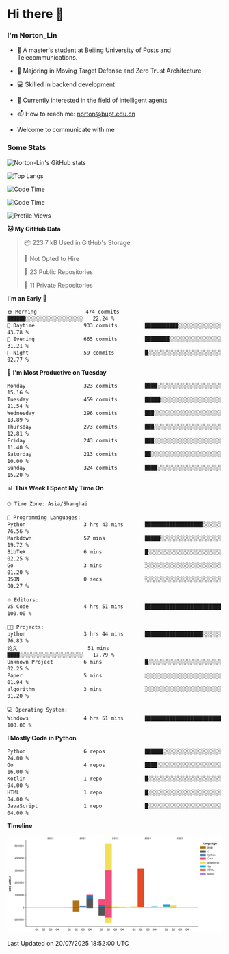 
# Hi there 👋

### I'm Norton_Lin
- 🏫 A master's student at Beijing University of Posts and Telecommunications.
- 🌱 Majoring in Moving Target Defense and Zero Trust Architecture
- 💻 Skilled in backend development
- 🤖 Currently interested in the field of intelligent agents
- 📫 How to reach me: [norton@bupt.edu.cn](mailto:norton@bupt.edu.cn)

- Welcome to communicate with me

### Some Stats
![Norton-Lin's GitHub stats](https://github-readme-stats.vercel.app/api?username=Norton-Lin&count_private=true&show_icons=true&theme=radical)

![Top Langs](https://github-readme-stats.vercel.app/api/top-langs/?username=Norton-Lin&langs_count=10&layout=compact)

![Code Time](https://github-readme-stats.vercel.app/api/wakatime?username=Norton_Lin)

<!--START_SECTION:waka-->
![Code Time](http://img.shields.io/badge/Code%20Time-1%2C006%20hrs%202%20mins-blue)

![Profile Views](http://img.shields.io/badge/Profile%20Views-0-blue)

**🐱 My GitHub Data** 

> 📦 223.7 kB Used in GitHub's Storage 
 > 
> 🚫 Not Opted to Hire
 > 
> 📜 23 Public Repositories 
 > 
> 🔑 11 Private Repositories 
 > 
**I'm an Early 🐤** 

```text
🌞 Morning                474 commits         ██████░░░░░░░░░░░░░░░░░░░   22.24 % 
🌆 Daytime                933 commits         ███████████░░░░░░░░░░░░░░   43.78 % 
🌃 Evening                665 commits         ████████░░░░░░░░░░░░░░░░░   31.21 % 
🌙 Night                  59 commits          █░░░░░░░░░░░░░░░░░░░░░░░░   02.77 % 
```
📅 **I'm Most Productive on Tuesday** 

```text
Monday                   323 commits         ████░░░░░░░░░░░░░░░░░░░░░   15.16 % 
Tuesday                  459 commits         █████░░░░░░░░░░░░░░░░░░░░   21.54 % 
Wednesday                296 commits         ███░░░░░░░░░░░░░░░░░░░░░░   13.89 % 
Thursday                 273 commits         ███░░░░░░░░░░░░░░░░░░░░░░   12.81 % 
Friday                   243 commits         ███░░░░░░░░░░░░░░░░░░░░░░   11.40 % 
Saturday                 213 commits         ██░░░░░░░░░░░░░░░░░░░░░░░   10.00 % 
Sunday                   324 commits         ████░░░░░░░░░░░░░░░░░░░░░   15.20 % 
```


📊 **This Week I Spent My Time On** 

```text
🕑︎ Time Zone: Asia/Shanghai

💬 Programming Languages: 
Python                   3 hrs 43 mins       ███████████████████░░░░░░   76.56 % 
Markdown                 57 mins             █████░░░░░░░░░░░░░░░░░░░░   19.72 % 
BibTeX                   6 mins              █░░░░░░░░░░░░░░░░░░░░░░░░   02.25 % 
Go                       3 mins              ░░░░░░░░░░░░░░░░░░░░░░░░░   01.20 % 
JSON                     0 secs              ░░░░░░░░░░░░░░░░░░░░░░░░░   00.27 % 

🔥 Editors: 
VS Code                  4 hrs 51 mins       █████████████████████████   100.00 % 

🐱‍💻 Projects: 
python                   3 hrs 44 mins       ███████████████████░░░░░░   76.83 % 
论文                       51 mins             ████░░░░░░░░░░░░░░░░░░░░░   17.79 % 
Unknown Project          6 mins              █░░░░░░░░░░░░░░░░░░░░░░░░   02.25 % 
Paper                    5 mins              ░░░░░░░░░░░░░░░░░░░░░░░░░   01.94 % 
algorithm                3 mins              ░░░░░░░░░░░░░░░░░░░░░░░░░   01.20 % 

💻 Operating System: 
Windows                  4 hrs 51 mins       █████████████████████████   100.00 % 
```

**I Mostly Code in Python** 

```text
Python                   6 repos             ██████░░░░░░░░░░░░░░░░░░░   24.00 % 
Go                       4 repos             ████░░░░░░░░░░░░░░░░░░░░░   16.00 % 
Kotlin                   1 repo              █░░░░░░░░░░░░░░░░░░░░░░░░   04.00 % 
HTML                     1 repo              █░░░░░░░░░░░░░░░░░░░░░░░░   04.00 % 
JavaScript               1 repo              █░░░░░░░░░░░░░░░░░░░░░░░░   04.00 % 
```



**Timeline**

![Lines of Code chart](https://raw.githubusercontent.com/Norton-Lin/Norton-Lin/main/assets/bar_graph.png)


 Last Updated on 20/07/2025 18:52:00 UTC
<!--END_SECTION:waka-->
